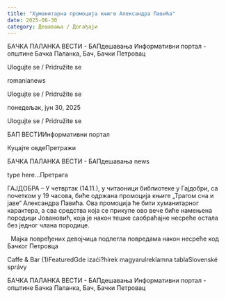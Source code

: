 ```yaml
---
title: "Хуманитарна промоција књиге Александра Павића"
date: 2025-06-30
category: Дешавања / Догађаји
---
```


БАЧКА ПАЛАНКА ВЕСТИ - БАПдешавања Информативни портал - општине Бачка Паланка, Бач, Бачки Петровац

Ulogujte se / Pridružite se

romanianews

Ulogujte se / Pridružite se

понедељак, јун 30, 2025

Ulogujte se / Pridružite se

БАП ВЕСТИИнформативни портал

Куцајте овдеПретражи

БАЧКА ПАЛАНКА ВЕСТИ - БАПдешавања news

type here...Претрага

ГАЈДОБРА – У четвртак (14.11.), у читаоници библиотеке у Гајдобри, са почетком у 19 часова, биће одржана промоција књиге „Трагом сна и јаве“ Александра Павића. Ова промоција ће бити хуманитарног карактера, а свa средства која се прикупе ово вече биће намењена породици Јовановић, која је након тешке саобраћајне несреће остала без једног члана породице.

 
Мајка повређених девојчица подлегла повредама након несреће код Бачког Петровца

Caffe & Bar (1)FeaturedGde izaći?hírek magyarulreklamna tablaSlovenské správy

БАЧКА ПАЛАНКА ВЕСТИ - БАПдешавања Информативни портал - општине Бачка Паланка, Бач, Бачки Петровац
